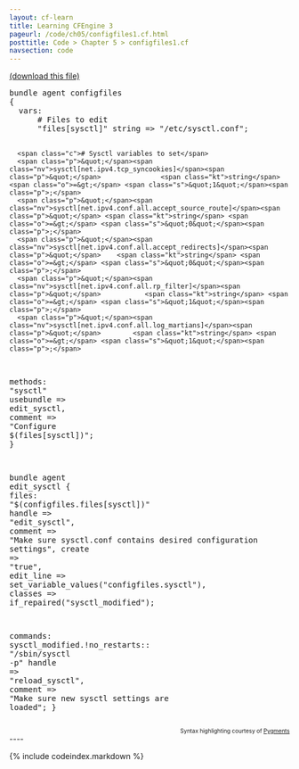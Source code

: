 ```yaml
---
layout: cf-learn
title: Learning CFEngine 3
pageurl: /code/ch05/configfiles1.cf.html
posttitle: Code > Chapter 5 > configfiles1.cf
navsection: code
---
```


[(download this file)](https://raw.github.com/zzamboni/cf-learn.info/master/src/ch05/configfiles1.cf)

<div class="highlight"><pre><span class="k">bundle</span> <span class="k">agent</span> <span class="nf">configfiles</span> 
<span class="p">{</span>
  <span class="kd">vars</span><span class="p">:</span>  
      <span class="c"># Files to edit</span>
      <span class="p">&quot;</span><span class="nv">files[sysctl]</span><span class="p">&quot;</span> <span class="kt">string</span> <span class="o">=&gt;</span> <span class="s">&quot;/etc/sysctl.conf&quot;</span><span class="p">;</span> 

      <span class="c"># Sysctl variables to set</span>
      <span class="p">&quot;</span><span class="nv">sysctl[net.ipv4.tcp_syncookies]</span><span class="p">&quot;</span>               <span class="kt">string</span> <span class="o">=&gt;</span> <span class="s">&quot;1&quot;</span><span class="p">;</span> 
      <span class="p">&quot;</span><span class="nv">sysctl[net.ipv4.conf.all.accept_source_route]</span><span class="p">&quot;</span> <span class="kt">string</span> <span class="o">=&gt;</span> <span class="s">&quot;0&quot;</span><span class="p">;</span>
      <span class="p">&quot;</span><span class="nv">sysctl[net.ipv4.conf.all.accept_redirects]</span><span class="p">&quot;</span>    <span class="kt">string</span> <span class="o">=&gt;</span> <span class="s">&quot;0&quot;</span><span class="p">;</span>
      <span class="p">&quot;</span><span class="nv">sysctl[net.ipv4.conf.all.rp_filter]</span><span class="p">&quot;</span>           <span class="kt">string</span> <span class="o">=&gt;</span> <span class="s">&quot;1&quot;</span><span class="p">;</span>
      <span class="p">&quot;</span><span class="nv">sysctl[net.ipv4.conf.all.log_martians]</span><span class="p">&quot;</span>        <span class="kt">string</span> <span class="o">=&gt;</span> <span class="s">&quot;1&quot;</span><span class="p">;</span>

  <span class="kd">methods</span><span class="p">:</span> 
      <span class="p">&quot;</span><span class="nv">sysctl</span><span class="p">&quot;</span>  <span class="kt">usebundle</span> <span class="o">=&gt;</span> <span class="nf">edit_sysctl</span><span class="p">,</span>
      <span class="kr">comment</span> <span class="o">=&gt;</span> <span class="s">&quot;Configure </span><span class="si">$(files[sysctl])</span><span class="s">&quot;</span><span class="p">;</span>
<span class="p">}</span>

<span class="k">bundle</span> <span class="k">agent</span> <span class="nf">edit_sysctl</span>
<span class="p">{</span>
  <span class="kd">files</span><span class="p">:</span> 
      <span class="p">&quot;</span><span class="nv">$(configfiles.files[sysctl])</span><span class="p">&quot;</span>
      <span class="kt">handle</span> <span class="o">=&gt;</span> <span class="s">&quot;edit_sysctl&quot;</span><span class="p">,</span>
      <span class="kr">comment</span> <span class="o">=&gt;</span> <span class="s">&quot;Make sure sysctl.conf contains desired configuration settings&quot;</span><span class="p">,</span>
      <span class="kr">create</span> <span class="o">=&gt;</span> <span class="s">&quot;true&quot;</span><span class="p">,</span>
      <span class="kr">edit_line</span> <span class="o">=&gt;</span> <span class="nf">set_variable_values</span><span class="p">(</span><span class="s">&quot;configfiles.sysctl&quot;</span><span class="p">),</span> 
      <span class="kr">classes</span> <span class="o">=&gt;</span> <span class="nf">if_repaired</span><span class="p">(</span><span class="s">&quot;sysctl_modified&quot;</span><span class="p">);</span> 
      
  <span class="kd">commands</span><span class="p">:</span> 
    <span class="nc">sysctl_modified.!no_restarts</span><span class="p">::</span>
      <span class="p">&quot;</span><span class="nv">/sbin/sysctl -p</span><span class="p">&quot;</span>
      <span class="kt">handle</span> <span class="o">=&gt;</span> <span class="s">&quot;reload_sysctl&quot;</span><span class="p">,</span>
      <span class="kr">comment</span> <span class="o">=&gt;</span> <span class="s">&quot;Make sure new sysctl settings are loaded&quot;</span><span class="p">;</span>
<span class="p">}</span>
</pre></div>

<div align="right"><font size="-2">Syntax highlighting courtesy of <a href="http://blog.zzamboni.org/cfengine3-lexer-for-pygments">Pygments</a></font></div>
----

{% include codeindex.markdown %}
